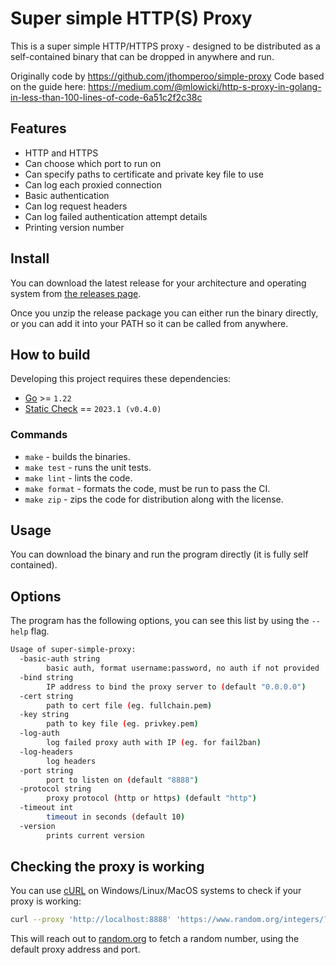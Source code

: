 # Super simple HTTP(S) Proxy

This is a super simple HTTP/HTTPS proxy - designed to be distributed as a self-contained binary that can be dropped in
anywhere and run.

Originally code by <https://github.com/jthomperoo/simple-proxy>
Code based on the guide here: <https://medium.com/@mlowicki/http-s-proxy-in-golang-in-less-than-100-lines-of-code-6a51c2f2c38c>

## Features

- HTTP and HTTPS
- Can choose which port to run on
- Can specify paths to certificate and private key file to use
- Can log each proxied connection
- Basic authentication
- Can log request headers
- Can log failed authentication attempt details
- Printing version number

## Install

You can download the latest release for your architecture and operating system from [the releases
page](https://github.com/un1c0rn-unkn0wn/super-simple-proxy/releases).

Once you unzip the release package you can either run the binary directly, or you can add it into your PATH so it can
be called from anywhere.

## How to build

Developing this project requires these dependencies:

* [Go](https://golang.org/doc/install) >= `1.22`
* [Static Check](https://github.com/dominikh/go-tools) == `2023.1 (v0.4.0)`

### Commands

* `make` - builds the binaries.
* `make test` - runs the unit tests.
* `make lint` - lints the code.
* `make format` - formats the code, must be run to pass the CI.
* `make zip` - zips the code for distribution along with the license.

## Usage

You can download the binary and run the program directly (it is fully self contained).

## Options

The program has the following options, you can see this list by using the `--help` flag.

```bash
Usage of super-simple-proxy:
  -basic-auth string
        basic auth, format username:password, no auth if not provided
  -bind string
        IP address to bind the proxy server to (default "0.0.0.0")
  -cert string
        path to cert file (eg. fullchain.pem)
  -key string
        path to key file (eg. privkey.pem)
  -log-auth
        log failed proxy auth with IP (eg. for fail2ban)
  -log-headers
        log headers
  -port string
        port to listen on (default "8888")
  -protocol string
        proxy protocol (http or https) (default "http")
  -timeout int
        timeout in seconds (default 10)
  -version
        prints current version
```

## Checking the proxy is working

You can use [cURL](https://curl.se/) on Windows/Linux/MacOS systems to check if your proxy is working:

```bash
curl --proxy 'http://localhost:8888' 'https://www.random.org/integers/?num=1&min=1&max=5&col=1&base=10&format=plain&rnd=new'
```

This will reach out to [random.org](https://www.random.org) to fetch a random number, using the default proxy address
and port.